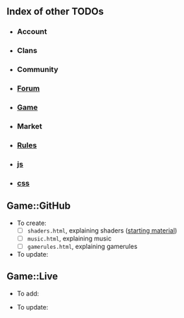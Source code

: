 ## Index of other TODOs
- ### Account
- ### Clans
- ### Community
- ### [Forum](https://github.com/TB-FAQ/TB-FAQ/blob/master/FAQ%20Items/Forum/TODO.md)
- ### [Game](https://github.com/TB-FAQ/TB-FAQ/blob/master/FAQ%20Items/Game/TODO.md)
- ### Market
- ### [Rules](https://github.com/TB-FAQ/TB-FAQ/blob/master/FAQ%20Items/Rules/TODO.md)
- ### [js](https://github.com/TB-FAQ/TB-FAQ/blob/master/js/TODO.md)
- ### [css](https://github.com/TB-FAQ/TB-FAQ/blob/master/css/TODO.md)



## **Game::GitHub**
- To create:
  - [ ] `shaders.html`, explaining shaders ([starting material](http://forum.toribash.com/showthread.php?t=208366))
  - [ ] `music.html`, explaining music
  - [ ] `gamerules.html`, explaining gamerules
- To update:
  
  
## **Game::Live**
- To add:

- To update:
  

